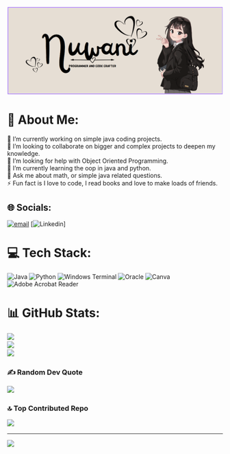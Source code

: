 ![Banner](https://github.com/Nuwani45/Nuwani45/blob/main/header%20banner.png)
# 💫 About Me:
🔭 I’m currently working on simple java coding projects.<br>👯 I’m looking to collaborate on bigger and complex projects to deepen my knowledge.<br>🤝 I’m looking for help with Object Oriented Programming.<br>🌱 I’m currently learning the oop in java and python.<br>💬 Ask me about math, or simple java related questions.<br>⚡ Fun fact is I love to code, I read books and love to make loads of friends.


## 🌐 Socials:
[![email](https://img.shields.io/badge/Email-D14836?logo=gmail&logoColor=white)](mailto:nuwanilawanya@hotmail.com) [![Linkedin](https://www.linkedin.com/public-profile/settings?lipi=urn%3Ali%3Apage%3Ad_flagship3_profile_self_edit_contact-info%3BLtVTh9WWTqawFwBQn0wiqg%3D%3D)]

# 💻 Tech Stack:
![Java](https://img.shields.io/badge/java-%23ED8B00.svg?style=for-the-badge&logo=openjdk&logoColor=white) ![Python](https://img.shields.io/badge/python-3670A0?style=for-the-badge&logo=python&logoColor=ffdd54) ![Windows Terminal](https://img.shields.io/badge/Windows%20Terminal-%234D4D4D.svg?style=for-the-badge&logo=windows-terminal&logoColor=white) ![Oracle](https://img.shields.io/badge/Oracle-F80000?style=for-the-badge&logo=oracle&logoColor=white) ![Canva](https://img.shields.io/badge/Canva-%2300C4CC.svg?style=for-the-badge&logo=Canva&logoColor=white) ![Adobe Acrobat Reader](https://img.shields.io/badge/Adobe%20Acrobat%20Reader-EC1C24.svg?style=for-the-badge&logo=Adobe%20Acrobat%20Reader&logoColor=white)
# 📊 GitHub Stats:
![](https://github-readme-stats.vercel.app/api?username=Nuwani45&theme=tokyonight&hide_border=false&include_all_commits=true&count_private=false)<br/>
![](https://nirzak-streak-stats.vercel.app/?user=Nuwani45&theme=tokyonight&hide_border=false)<br/>
![](https://github-readme-stats.vercel.app/api/top-langs/?username=Nuwani45&theme=tokyonight&hide_border=false&include_all_commits=true&count_private=false&layout=compact)

### ✍️ Random Dev Quote
![](https://quotes-github-readme.vercel.app/api?type=horizontal&theme=tokyonight)

### 🔝 Top Contributed Repo
![](https://github-contributor-stats.vercel.app/api?username=Nuwani45&limit=5&theme=dark&combine_all_yearly_contributions=true)

---
[![](https://visitcount.itsvg.in/api?id=Nuwani45&icon=0&color=0)](https://visitcount.itsvg.in)

<!-- Proudly created with GPRM ( https://gprm.itsvg.in ) -->
